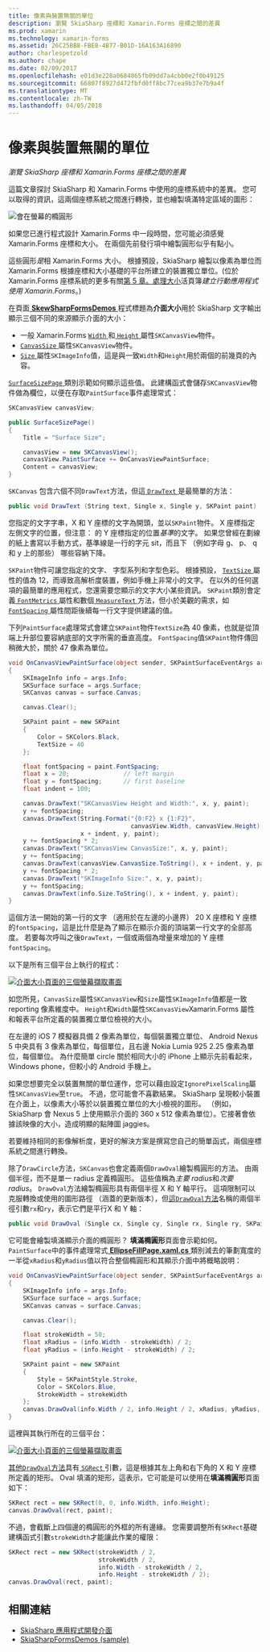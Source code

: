 ```yaml
---
title: 像素與裝置無關的單位
description: 瀏覽 SkiaSharp 座標和 Xamarin.Forms 座標之間的差異
ms.prod: xamarin
ms.technology: xamarin-forms
ms.assetid: 26C25BB8-FBE8-4B77-B01D-16A163A16890
author: charlespetzold
ms.author: chape
ms.date: 02/09/2017
ms.openlocfilehash: e01d3e228a0684865fb09dd7a4cbb0e2f0b49125
ms.sourcegitcommit: 66807f8927d472fbfd0ff8bc77cea9b37e7b9a4f
ms.translationtype: MT
ms.contentlocale: zh-TW
ms.lasthandoff: 04/05/2018
---
```

# <a name="pixels-and-device-independent-units"></a>像素與裝置無關的單位

_瀏覽 SkiaSharp 座標和 Xamarin.Forms 座標之間的差異_

這篇文章探討 SkiaSharp 和 Xamarin.Forms 中使用的座標系統中的差異。 您可以取得的資訊，這兩個座標系統之間進行轉換，並也繪製填滿特定區域的圖形：

![](pixels-images/screenfillexample.png "會在螢幕的橢圓形")

如果您已進行程式設計 Xamarin.Forms 中一段時間，您可能必須感覺 Xamarin.Forms 座標和大小。 在兩個先前發行項中繪製圓形似乎有點小。

這些圓形*是*相 Xamarin.Forms 大小。 根據預設，SkiaSharp 繪製以像素為單位而 Xamarin.Forms 根據座標和大小基礎的平台所建立的裝置獨立單位。(位於 Xamarin.Forms 座標系統的更多有關[第 5 章。處理大小](~/xamarin-forms/creating-mobile-apps-xamarin-forms/summaries/chapter05.md)活頁簿*建立行動應用程式使用 Xamarin.Forms*。)

在頁面[ **SkewSharpFormsDemos** ](https://developer.xamarin.com/samples/xamarin-forms/SkiaSharpForms/Demos/)程式標題為**介面大小**用於 SkiaSharp 文字輸出顯示三個不同的來源顯示介面的大小：

- 一般 Xamarin.Forms [ `Width` ](https://developer.xamarin.com/api/property/Xamarin.Forms.VisualElement.Width/)和[ `Height` ](https://developer.xamarin.com/api/property/Xamarin.Forms.VisualElement.Height/)屬性`SKCanvasView`物件。
- [ `CanvasSize` ](https://developer.xamarin.com/api/property/SkiaSharp.Views.Forms.SKCanvasView.CanvasSize/)屬性`SKCanvasView`物件。
- [ `Size` ](https://developer.xamarin.com/api/property/SkiaSharp.SKImageInfo.Size/)屬性`SKImageInfo`值，這是與一致`Width`和`Height`用於兩個的前幾頁的內容。

[ `SurfaceSizePage` ](https://github.com/xamarin/xamarin-forms-samples/blob/master/SkiaSharpForms/Demos/Demos/SkiaSharpFormsDemos/Basics/SurfaceSizePage.cs)類別示範如何顯示這些值。 此建構函式會儲存`SKCanvasView`物件做為欄位，以便在存取`PaintSurface`事件處理常式：

```csharp
SKCanvasView canvasView;

public SurfaceSizePage()
{
    Title = "Surface Size";

    canvasView = new SKCanvasView();
    canvasView.PaintSurface += OnCanvasViewPaintSurface;
    Content = canvasView;
}
```

`SKCanvas` 包含六個不同`DrawText`方法，但這[ `DrawText` ](https://developer.xamarin.com/api/member/SkiaSharp.SKCanvas.DrawText/p/System.String/System.Single/System.Single/SkiaSharp.SKPaint/)是最簡單的方法：

```csharp
public void DrawText (String text, Single x, Single y, SKPaint paint)
```

您指定的文字字串，X 和 Y 座標的文字為開頭，並以`SKPaint`物件。 X 座標指定左側文字的位置，但注意： 的 Y 座標指定的位置*基準*的文字。 如果您曾經在劃線的紙上書寫以手動方式，基準線是一行的字元 sit，而且下 （例如字母 g、 p、 q 和 y 上的那些） 哪些容納下降。

`SKPaint`物件可讓您指定的文字、 字型系列和字型色彩。 根據預設， [ `TextSize` ](https://developer.xamarin.com/api/property/SkiaSharp.SKPaint.TextSize/)屬性的值為 12，而導致高解析度裝置，例如手機上非常小的文字。 在以外的任何選項的最簡單的應用程式，您還需要您顯示的文字大小某些資訊。 `SKPaint`類別會定義[ `FontMetrics` ](https://developer.xamarin.com/api/property/SkiaSharp.SKPaint.FontMetrics/)屬性和數個[ `MeasureText` ](https://developer.xamarin.com/api/member/SkiaSharp.SKPaint.MeasureText/p/System.String/)方法，但小於美觀的需求，如[ `FontSpacing` ](https://developer.xamarin.com/api/property/SkiaSharp.SKPaint.FontSpacing/)屬性間距後續每一行文字提供建議的值。

下列`PaintSurface`處理常式會建立`SKPaint`物件`TextSize`為 40 像素，也就是從頂端上升部位要容納底部的文字所需的垂直高度。 `FontSpacing`值`SKPaint`物件傳回稍微大於，關於 47 像素為單位。

```csharp
void OnCanvasViewPaintSurface(object sender, SKPaintSurfaceEventArgs args)
{
    SKImageInfo info = args.Info;
    SKSurface surface = args.Surface;
    SKCanvas canvas = surface.Canvas;

    canvas.Clear();

    SKPaint paint = new SKPaint
    {
        Color = SKColors.Black,
        TextSize = 40
    };

    float fontSpacing = paint.FontSpacing;
    float x = 20;               // left margin
    float y = fontSpacing;      // first baseline
    float indent = 100;

    canvas.DrawText("SKCanvasView Height and Width:", x, y, paint);
    y += fontSpacing;
    canvas.DrawText(String.Format("{0:F2} x {1:F2}",
                                  canvasView.Width, canvasView.Height),
                    x + indent, y, paint);
    y += fontSpacing * 2;
    canvas.DrawText("SKCanvasView CanvasSize:", x, y, paint);
    y += fontSpacing;
    canvas.DrawText(canvasView.CanvasSize.ToString(), x + indent, y, paint);
    y += fontSpacing * 2;
    canvas.DrawText("SKImageInfo Size:", x, y, paint);
    y += fontSpacing;
    canvas.DrawText(info.Size.ToString(), x + indent, y, paint);
}
```

這個方法一開始的第一行的文字 （適用於在左邊的小邊界） 20 X 座標和 Y 座標的`fontSpacing`，這是比什麼是為了顯示在顯示介面的頂端第一行文字的全部高度。 若要每次呼叫之後`DrawText`，一個或兩個為增量來增加的 Y 座標`fontSpacing`。

以下是所有三個平台上執行的程式：

[![](pixels-images/surfacesize-small.png "介面大小頁面的三個螢幕擷取畫面")](pixels-images/surfacesize-large.png#lightbox "介面大小頁面的三個螢幕擷取畫面")

如您所見，`CanvasSize`屬性`SKCanvasView`和`Size`屬性`SKImageInfo`值都是一致 reporting 像素維度中。 `Height`和`Width`屬性`SKCanvasView`Xamarin.Forms 屬性和報表平台所定義的裝置獨立單位檢視的大小。

在左邊的 iOS 7 模擬器具備 2 像素為單位，每個裝置獨立單位、 Android Nexus 5 中央具有 3 像素為單位，每個單位，且右邊 Nokia Lumia 925 2.25 像素為單位，每個單位。 為什麼簡單 circle 關於相同大小的 iPhone 上顯示先前看起來，Windows phone，但較小的 Android 手機上。

如果您想要完全以裝置無關的單位運作，您可以藉由設定`IgnorePixelScaling`屬性`SKCanvasView`至`true`。 不過，您可能會不喜歡結果。 SkiaSharp 呈現較小裝置在介面上，以像素大小等於以裝置獨立單位的大小檢視的圖形。 （例如，SkiaSharp 會 Nexus 5 上使用顯示介面的 360 x 512 像素為單位）。它接著會依據該映像的大小，造成明顯的點陣圖 jaggies。

若要維持相同的影像解析度，更好的解決方案是撰寫您自己的簡單函式，兩個座標系統之間進行轉換。

除了`DrawCircle`方法，`SKCanvas`也會定義兩個`DrawOval`繪製橢圓形的方法。 由兩個半徑，而不是單一 radius 定義橢圓形。 這些值稱為*主要 radius*和*次要 radius*。 `DrawOval`方法繪製橢圓形具有兩個半徑 X 和 Y 軸平行。 這項限制可以克服轉換或使用的圖形路徑 （涵蓋的更新版本），但[這`DrawOval`方法](https://developer.xamarin.com/api/member/SkiaSharp.SKCanvas.DrawOval/p/System.Single/System.Single/System.Single/System.Single/SkiaSharp.SKPaint/)名稱的兩個半徑引數`rx`和`ry`，表示它們是平行X 和 Y 軸：

```csharp
public void DrawOval (Single cx, Single cy, Single rx, Single ry, SKPaint paint)
```

它可能會繪製填滿顯示介面的橢圓形？ **填滿橢圓形**頁面會示範如何。 `PaintSurface`中的事件處理常式[ **EllipseFillPage.xaml.cs** ](https://github.com/xamarin/xamarin-forms-samples/blob/master/SkiaSharpForms/Demos/Demos/SkiaSharpFormsDemos/Basics/EllipseFillPage.xaml.cs)類別減去的筆劃寬度的一半從`xRadius`和`yRadius`值以符合整個橢圓形和其顯示介面中將概略說明：

```csharp
void OnCanvasViewPaintSurface(object sender, SKPaintSurfaceEventArgs args)
{
    SKImageInfo info = args.Info;
    SKSurface surface = args.Surface;
    SKCanvas canvas = surface.Canvas;

    canvas.Clear();

    float strokeWidth = 50;
    float xRadius = (info.Width - strokeWidth) / 2;
    float yRadius = (info.Height - strokeWidth) / 2;

    SKPaint paint = new SKPaint
    {
        Style = SKPaintStyle.Stroke,
        Color = SKColors.Blue,
        StrokeWidth = strokeWidth
    };
    canvas.DrawOval(info.Width / 2, info.Height / 2, xRadius, yRadius, paint);
}
```

這裡與其執行所在的三個平台：

[![](pixels-images/ellipsefill-small.png "介面大小頁面的三個螢幕擷取畫面")](pixels-images/ellipsefill-large.png#lightbox "介面大小頁面的三個螢幕擷取畫面")

[其他`DrawOval`方法](https://developer.xamarin.com/api/member/SkiaSharp.SKCanvas.DrawOval/p/SkiaSharp.SKRect/SkiaSharp.SKPaint/)具有[ `SGRect` ](https://developer.xamarin.com/api/type/SkiaSharp.SKRect/)引數，這是根據其左上角和右下角的 X 和 Y 座標所定義的矩形。 Oval 填滿的矩形，這表示，它可能是可以使用在**填滿橢圓形**頁面如下：

```csharp
SKRect rect = new SKRect(0, 0, info.Width, info.Height);
canvas.DrawOval(rect, paint);
```

不過，會截斷上四個邊的橢圓形的外框的所有邊緣。 您需要調整所有`SKRect`基礎建構函式引數`strokeWidth`才能讓此作業的權限：

```csharp
SKRect rect = new SKRect(strokeWidth / 2,
                         strokeWidth / 2,
                         info.Width - strokeWidth / 2,
                         info.Height - strokeWidth / 2);
canvas.DrawOval(rect, paint);
```


## <a name="related-links"></a>相關連結

- [SkiaSharp 應用程式開發介面](https://developer.xamarin.com/api/root/SkiaSharp/)
- [SkiaSharpFormsDemos (sample)](https://developer.xamarin.com/samples/xamarin-forms/SkiaSharpForms/Demos/)
